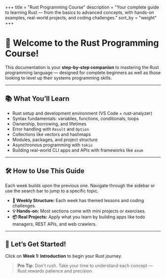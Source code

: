 +++
title = "Rust Programming Course"
description = "Your complete guide to learning Rust — from the basics to advanced concepts, with hands-on examples, real-world projects, and coding challenges."
sort_by = "weight"
+++

# 🦀 Welcome to the Rust Programming Course!

This documentation is your **step-by-step companion** to mastering the Rust programming language — designed for complete beginners as well as those looking to level up their systems programming skills.

---

## 📚 What You’ll Learn

- Rust setup and development environment (VS Code + rust-analyzer)
- Syntax fundamentals: variables, functions, conditionals, loops
- Ownership, borrowing, and lifetimes
- Error handling with `Result` and `Option`
- Collections like vectors and hashmaps
- Modules, packages, and project structure
- Asynchronous programming with `tokio`
- Building real-world CLI apps and APIs with frameworks like `axum`

---

## 🛠️ How to Use This Guide

Each week builds upon the previous one. Navigate through the sidebar or use the search bar to jump to a specific topic.

- **📅 Weekly Structure:** Each week has themed lessons and coding challenges.
- **💡 Hands-on:** Most sections come with mini projects or exercises.
- **📦 Real Projects:** Apply what you learn by building apps like todo managers, REST APIs, and web crawlers.

---

## 🙌 Let’s Get Started!

Click on **Week 1: Introduction** to begin your Rust journey.

> **Pro Tip**: Don't rush. Take your time to understand each concept — Rust rewards patience and precision.
